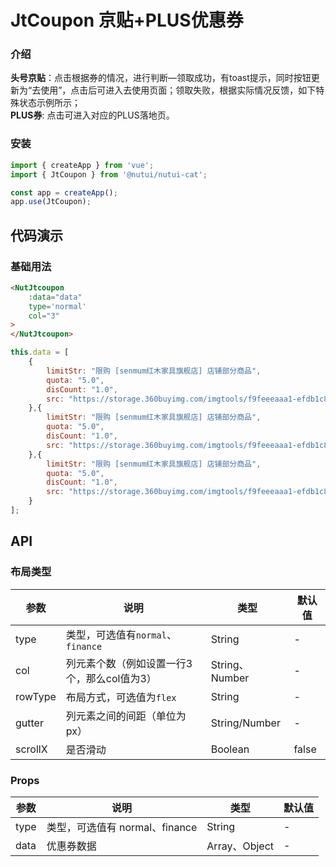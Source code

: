 #  JtCoupon 京贴+PLUS优惠券

### 介绍

**头号京贴**：点击根据券的情况，进行判断—领取成功，有toast提示，同时按钮更新为“去使用”，点击后可进入去使用页面；领取失败，根据实际情况反馈，如下特殊状态示例所示；<br>
**PLUS券**: 点击可进入对应的PLUS落地页。

### 安装

``` javascript
import { createApp } from 'vue';
import { JtCoupon } from '@nutui/nutui-cat';

const app = createApp();
app.use(JtCoupon);
```

## 代码演示

### 基础用法

```html
<NutJtcoupon 
    :data="data"
    type='normal'
    col="3"
>
</NutJtcoupon>
```
```javascript
this.data = [
    {
        limitStr: "限购 [senmum红木家具旗舰店] 店铺部分商品",
        quota: "5.0",
        disCount: "1.0",
        src: "https://storage.360buyimg.com/imgtools/f9feeeaaa1-efdb1c80-e94d-11eb-8e5c-0da9e18a13b1.png"
    },{
        limitStr: "限购 [senmum红木家具旗舰店] 店铺部分商品",
        quota: "5.0",
        disCount: "1.0",
        src: "https://storage.360buyimg.com/imgtools/f9feeeaaa1-efdb1c80-e94d-11eb-8e5c-0da9e18a13b1.png"
    },{
        limitStr: "限购 [senmum红木家具旗舰店] 店铺部分商品",
        quota: "5.0",
        disCount: "1.0",
        src: "https://storage.360buyimg.com/imgtools/f9feeeaaa1-efdb1c80-e94d-11eb-8e5c-0da9e18a13b1.png"
    }
];
```


## API

### 布局类型

| 参数          | 说明                             | 类型   | 默认值           |
|--------------|----------------------------------|--------|------------------|
| type    | 类型，可选值有`normal`、`finance`    | String | - |
| col     | 列元素个数（例如设置一行3个，那么col值为3）  | String、Number | - |
| rowType | 布局方式，可选值为`flex`    | String| - |
| gutter  | 列元素之间的间距（单位为px） | String/Number| - |
| scrollX | 是否滑动                  | Boolean| false |


### Props

| 参数         | 说明                             | 类型   | 默认值           |
|--------------|---------------------------------|--------|------------------|
| type         | 类型，可选值有 normal、finance     | String | - |
| data         | 优惠券数据        | Array、Object | - |


<!-- ### Events

| 事件名 | 说明           | 回调参数     |
|--------|----------------|--------------|
| addCart  | 点击加入购物车回调 | 当前商品数据 |
| goodDetails  | 点击跳转商详回调 | 当前商品数据和商品索引 |
     -->
